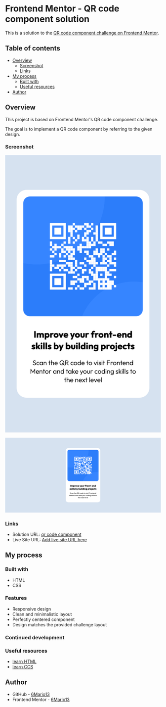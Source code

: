# Frontend Mentor - QR code component solution

This is a solution to the [QR code component challenge on Frontend Mentor](https://www.frontendmentor.io/challenges/qr-code-component-iux_sIO_H). 

## Table of contents

- [Overview](#overview)
  - [Screenshot](#screenshot)
  - [Links](#links)
- [My process](#my-process)
  - [Built with](#built-with)
  - [Useful resources](#useful-resources)
- [Author](#author)

## Overview

This project is based on Frontend Mentor's QR code component challenge.

The goal is to implement a QR code component by referring to the given design.

### Screenshot

![mobile view](./screenshots/screenshot_mobile_view_Frontend_Mentor_QR_code_component.png)

![mobile view](./screenshots/screenshot_desktop_view_Frontend_Mentor_QR_code_component.png)

### Links

- Solution URL: [qr code component](https://github.com/6Mario13/qr-code)
- Live Site URL: [Add live site URL here](https://your-live-site-url.com)

## My process

### Built with

- HTML
- CSS

### Features

- Responsive design
- Clean and minimalistic layout
- Perfectly centered component
- Design matches the provided challenge layout

### Continued development

### Useful resources

- [learn HTML](https://developer.mozilla.org/en-US/docs/Learn/HTML)
- [learn CCS](https://developer.mozilla.org/en-US/docs/Learn/CSS)

## Author

- GitHub - [6Mario13](https://github.com/6Mario13)
- Frontend Mentor - [6Mario13](https://www.frontendmentor.io/profile/6Mario13)